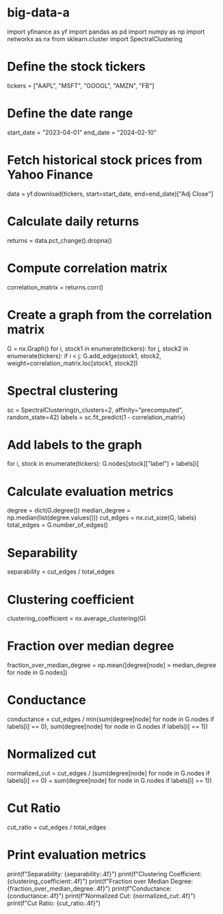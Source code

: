 # big-data-a
import yfinance as yf
import pandas as pd
import numpy as np
import networkx as nx
from sklearn.cluster import SpectralClustering
 
# Define the stock tickers
tickers = ["AAPL", "MSFT", "GOOGL", "AMZN", "FB"]
 
# Define the date range
start_date = "2023-04-01"
end_date = "2024-02-10"
 
# Fetch historical stock prices from Yahoo Finance
data = yf.download(tickers, start=start_date, end=end_date)["Adj Close"]
 
# Calculate daily returns
returns = data.pct_change().dropna()
 
# Compute correlation matrix
correlation_matrix = returns.corr()
 
# Create a graph from the correlation matrix
G = nx.Graph()
for i, stock1 in enumerate(tickers):
    for j, stock2 in enumerate(tickers):
        if i < j:
            G.add_edge(stock1, stock2, weight=correlation_matrix.loc[stock1, stock2])
 
# Spectral clustering
sc = SpectralClustering(n_clusters=2, affinity="precomputed", random_state=42)
labels = sc.fit_predict(1 - correlation_matrix)
 
# Add labels to the graph
for i, stock in enumerate(tickers):
    G.nodes[stock]["label"] = labels[i]
 
# Calculate evaluation metrics
degree = dict(G.degree())
median_degree = np.median(list(degree.values()))
cut_edges = nx.cut_size(G, labels)
total_edges = G.number_of_edges()
 
# Separability
separability = cut_edges / total_edges
 
# Clustering coefficient
clustering_coefficient = nx.average_clustering(G)
 
# Fraction over median degree
fraction_over_median_degree = np.mean([degree[node] > median_degree for node in G.nodes])
 
# Conductance
conductance = cut_edges / min(sum(degree[node] for node in G.nodes if labels[i] == 0),
                               sum(degree[node] for node in G.nodes if labels[i] == 1))
 
# Normalized cut
normalized_cut = cut_edges / (sum(degree[node] for node in G.nodes if labels[i] == 0) +
                              sum(degree[node] for node in G.nodes if labels[i] == 1))
 
# Cut Ratio
cut_ratio = cut_edges / total_edges
 
# Print evaluation metrics
print(f"Separability: {separability:.4f}")
print(f"Clustering Coefficient: {clustering_coefficient:.4f}")
print(f"Fraction over Median Degree: {fraction_over_median_degree:.4f}")
print(f"Conductance: {conductance:.4f}")
print(f"Normalized Cut: {normalized_cut:.4f}")
print(f"Cut Ratio: {cut_ratio:.4f}")
 
